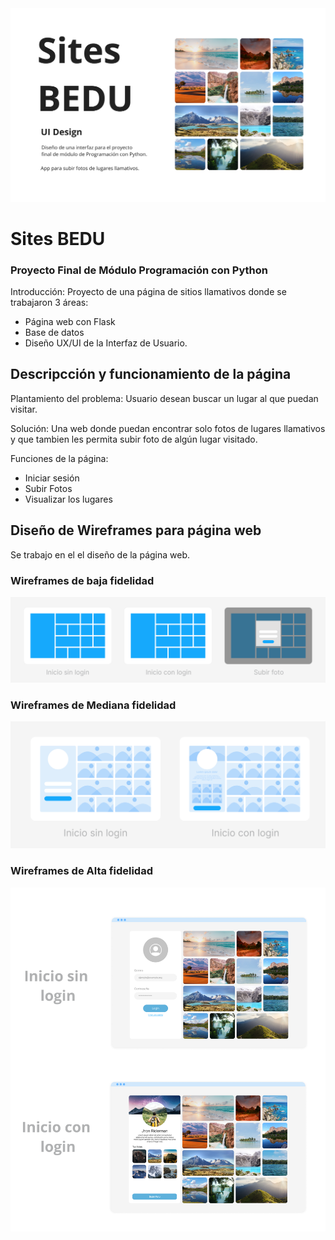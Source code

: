 <img src='./src/static/img/wireframes/Titular.png'>

# Sites BEDU
### Proyecto Final de Módulo Programación con Python

Introducción:
Proyecto de una página de sitios llamativos donde se trabajaron 3 áreas: 
* Página web con Flask
* Base de datos 
* Diseño UX/UI de la Interfaz de Usuario.

## Descripcción y funcionamiento de la página

Plantamiento del problema: Usuario desean buscar un lugar al que puedan visitar. 

Solución: Una web donde puedan encontrar solo fotos de lugares llamativos y que tambien les permita subir foto de algún lugar visitado.

Funciones de la página:

* Iniciar sesión
* Subir Fotos
* Visualizar los lugares



## Diseño de Wireframes para página web

Se trabajo en el el diseño de la página web.

### Wireframes de baja fidelidad
<img src='./src/static/img/wireframes/Wireframes Low.png'>

### Wireframes de Mediana fidelidad
<img src='./src/static/img/wireframes/Wireframes Mid.png'>

### Wireframes de Alta fidelidad
<img src='./src/static/img/wireframes/Wireframes High.png'>
